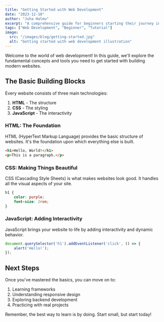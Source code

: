 ```yaml
---
title: "Getting Started with Web Development"
date: "2023-12-18"
author: "Juha Halmu"
excerpt: "A comprehensive guide for beginners starting their journey in web development"
tags: ["Web Development", "Beginner", "Tutorial"]
image:
  src: "/images/blog/getting-started.jpg"
  alt: "Getting started with web development illustration"
---
```


Welcome to the world of web development! In this guide, we'll explore the fundamental concepts and tools you need to get started with building modern websites.

## The Basic Building Blocks

Every website consists of three main technologies:

1. **HTML** - The structure
2. **CSS** - The styling
3. **JavaScript** - The interactivity

### HTML: The Foundation

HTML (HyperText Markup Language) provides the basic structure of websites. It's the foundation upon which everything else is built.

```html
<h1>Hello, World!</h1>
<p>This is a paragraph.</p>
```

### CSS: Making Things Beautiful

CSS (Cascading Style Sheets) is what makes websites look good. It handles all the visual aspects of your site.

```css
h1 {
    color: purple;
    font-size: 2rem;
}
```

### JavaScript: Adding Interactivity

JavaScript brings your website to life by adding interactivity and dynamic behavior.

```javascript
document.querySelector('h1').addEventListener('click', () => {
    alert('Hello!');
});
```

## Next Steps

Once you've mastered the basics, you can move on to:

1. Learning frameworks
2. Understanding responsive design
3. Exploring backend development
4. Practicing with real projects

Remember, the best way to learn is by doing. Start small, but start today!

